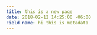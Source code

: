 ```yaml
---
title: this is a new page
date: 2018-02-12 14:25:00 -06:00
Field name: hi this is metadata
---
```


